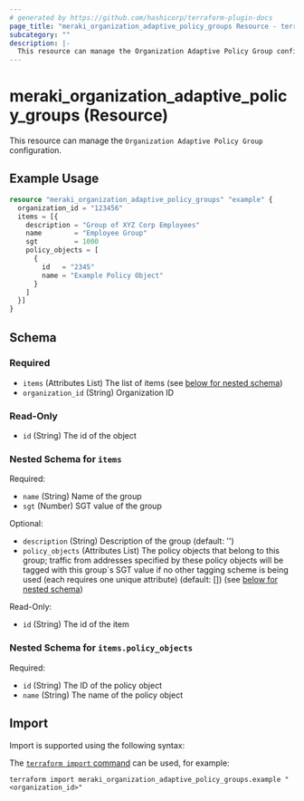```yaml
---
# generated by https://github.com/hashicorp/terraform-plugin-docs
page_title: "meraki_organization_adaptive_policy_groups Resource - terraform-provider-meraki"
subcategory: ""
description: |-
  This resource can manage the Organization Adaptive Policy Group configuration.
---
```


# meraki_organization_adaptive_policy_groups (Resource)

This resource can manage the `Organization Adaptive Policy Group` configuration.

## Example Usage

```terraform
resource "meraki_organization_adaptive_policy_groups" "example" {
  organization_id = "123456"
  items = [{
    description = "Group of XYZ Corp Employees"
    name        = "Employee Group"
    sgt         = 1000
    policy_objects = [
      {
        id   = "2345"
        name = "Example Policy Object"
      }
    ]
  }]
}
```

<!-- schema generated by tfplugindocs -->
## Schema

### Required

- `items` (Attributes List) The list of items (see [below for nested schema](#nestedatt--items))
- `organization_id` (String) Organization ID

### Read-Only

- `id` (String) The id of the object

<a id="nestedatt--items"></a>
### Nested Schema for `items`

Required:

- `name` (String) Name of the group
- `sgt` (Number) SGT value of the group

Optional:

- `description` (String) Description of the group (default: '')
- `policy_objects` (Attributes List) The policy objects that belong to this group; traffic from addresses specified by these policy objects will be tagged with this group`s SGT value if no other tagging scheme is being used (each requires one unique attribute) (default: []) (see [below for nested schema](#nestedatt--items--policy_objects))

Read-Only:

- `id` (String) The id of the item

<a id="nestedatt--items--policy_objects"></a>
### Nested Schema for `items.policy_objects`

Required:

- `id` (String) The ID of the policy object
- `name` (String) The name of the policy object

## Import

Import is supported using the following syntax:

The [`terraform import` command](https://developer.hashicorp.com/terraform/cli/commands/import) can be used, for example:

```shell
terraform import meraki_organization_adaptive_policy_groups.example "<organization_id>"
```
